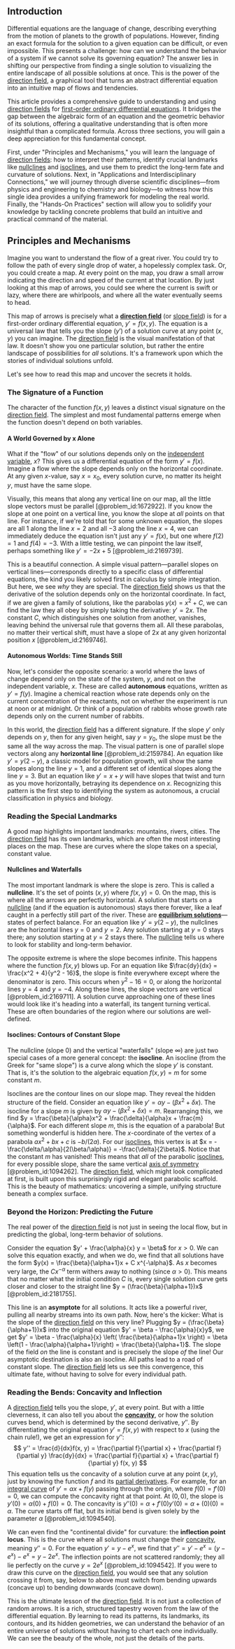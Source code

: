 ## Introduction
Differential equations are the language of change, describing everything from the motion of planets to the growth of populations. However, finding an exact formula for the solution to a given equation can be difficult, or even impossible. This presents a challenge: how can we understand the behavior of a system if we cannot solve its governing equation? The answer lies in shifting our perspective from finding a single solution to visualizing the entire landscape of all possible solutions at once. This is the power of the [direction field](@article_id:171329), a graphical tool that turns an abstract differential equation into an intuitive map of flows and tendencies.

This article provides a comprehensive guide to understanding and using [direction fields](@article_id:165310) for [first-order ordinary differential equations](@article_id:263747). It bridges the gap between the algebraic form of an equation and the geometric behavior of its solutions, offering a qualitative understanding that is often more insightful than a complicated formula. Across three sections, you will gain a deep appreciation for this fundamental concept.

First, under "Principles and Mechanisms," you will learn the language of [direction fields](@article_id:165310): how to interpret their patterns, identify crucial landmarks like [nullclines](@article_id:261016) and [isoclines](@article_id:175837), and use them to predict the long-term fate and curvature of solutions. Next, in "Applications and Interdisciplinary Connections," we will journey through diverse scientific disciplines—from physics and engineering to chemistry and biology—to witness how this single idea provides a unifying framework for modeling the real world. Finally, the "Hands-On Practices" section will allow you to solidify your knowledge by tackling concrete problems that build an intuitive and practical command of the material.

## Principles and Mechanisms

Imagine you want to understand the flow of a great river. You could try to follow the path of every single drop of water, a hopelessly complex task. Or, you could create a map. At every point on the map, you draw a small arrow indicating the direction and speed of the current at that location. By just looking at this map of arrows, you could see where the current is swift or lazy, where there are whirlpools, and where all the water eventually seems to head.

This map of arrows is precisely what a **[direction field](@article_id:171329)** (or [slope field](@article_id:172907)) is for a first-order ordinary differential equation, $y' = f(x, y)$. The equation is a universal law that tells you the slope ($y'$) of a solution curve at any point $(x, y)$ you can imagine. The [direction field](@article_id:171329) is the visual manifestation of that law. It doesn't show you one particular solution, but rather the entire landscape of possibilities for *all* solutions. It's a framework upon which the stories of individual solutions unfold.

Let's see how to read this map and uncover the secrets it holds.

### The Signature of a Function

The character of the function $f(x, y)$ leaves a distinct visual signature on the [direction field](@article_id:171329). The simplest and most fundamental patterns emerge when the function doesn't depend on both variables.

#### A World Governed by x Alone

What if the "flow" of our solutions depends only on the [independent variable](@article_id:146312), $x$? This gives us a differential equation of the form $y' = f(x)$. Imagine a flow where the slope depends only on the horizontal coordinate. At any given $x$-value, say $x=x_0$, every solution curve, no matter its height $y$, must have the same slope.

Visually, this means that along any vertical line on our map, all the little slope vectors must be parallel [@problem_id:1672922]. If you know the slope at one point on a vertical line, you know the slope at *all* points on that line. For instance, if we're told that for some unknown equation, the slopes are all $1$ along the line $x=2$ and all $-3$ along the line $x=4$, we can immediately deduce the equation isn't just any $y' = f(x)$, but one where $f(2)=1$ and $f(4)=-3$. With a little testing, we can pinpoint the law itself, perhaps something like $y' = -2x + 5$ [@problem_id:2169739].

This is a beautiful connection. A simple visual pattern—parallel slopes on vertical lines—corresponds directly to a specific class of differential equations, the kind you likely solved first in calculus by simple integration. But here, we see *why* they are special. The [direction field](@article_id:171329) shows us that the derivative of the solution depends only on the horizontal coordinate. In fact, if we are given a family of solutions, like the parabolas $y(x) = x^2 + C$, we can find the law they all obey by simply taking the derivative: $y' = 2x$. The constant $C$, which distinguishes one solution from another, vanishes, leaving behind the universal rule that governs them all. All these parabolas, no matter their vertical shift, must have a slope of $2x$ at any given horizontal position $x$ [@problem_id:2169746].

#### Autonomous Worlds: Time Stands Still

Now, let's consider the opposite scenario: a world where the laws of change depend only on the state of the system, $y$, and not on the independent variable, $x$. These are called **autonomous** equations, written as $y' = f(y)$. Imagine a chemical reaction whose rate depends only on the current concentration of the reactants, not on whether the experiment is run at noon or at midnight. Or think of a population of rabbits whose growth rate depends only on the current number of rabbits.

In this world, the [direction field](@article_id:171329) has a different signature. If the slope $y'$ only depends on $y$, then for any given height, say $y=y_0$, the slope must be the same all the way across the map. The visual pattern is one of parallel slope vectors along any **horizontal line** [@problem_id:2159784]. An equation like $y' = y(2-y)$, a classic model for population growth, will show the same slopes along the line $y=1$, and a different set of identical slopes along the line $y=3$. But an equation like $y' = x + y$ will have slopes that twist and turn as you move horizontally, betraying its dependence on $x$. Recognizing this pattern is the first step to identifying the system as autonomous, a crucial classification in physics and biology.

### Reading the Special Landmarks

A good map highlights important landmarks: mountains, rivers, cities. The [direction field](@article_id:171329) has its own landmarks, which are often the most interesting places on the map. These are curves where the slope takes on a special, constant value.

#### Nullclines and Waterfalls

The most important landmark is where the slope is zero. This is called a **nullcline**. It's the set of points $(x, y)$ where $f(x, y) = 0$. On the map, this is where all the arrows are perfectly horizontal. A solution that starts on a [nullcline](@article_id:167735) (and if the equation is autonomous) stays there forever, like a leaf caught in a perfectly still part of the river. These are **[equilibrium solutions](@article_id:174157)**—states of perfect balance. For an equation like $y' = y(2 - y)$, the nullclines are the horizontal lines $y=0$ and $y=2$. Any solution starting at $y=0$ stays there; any solution starting at $y=2$ stays there. The [nullcline](@article_id:167735) tells us where to look for stability and long-term behavior.

The opposite extreme is where the slope becomes infinite. This happens where the function $f(x, y)$ blows up. For an equation like $\frac{dy}{dx} = \frac{x^2 + 4}{y^2 - 16}$, the slope is finite everywhere except where the denominator is zero. This occurs when $y^2 - 16 = 0$, or along the horizontal lines $y=4$ and $y=-4$. Along these lines, the slope vectors are vertical [@problem_id:2169711]. A solution curve approaching one of these lines would look like it's heading into a waterfall, its tangent turning vertical. These are often boundaries of the region where our solutions are well-defined.

#### Isoclines: Contours of Constant Slope

The nullcline (slope 0) and the vertical "waterfalls" (slope $\infty$) are just two special cases of a more general concept: the **isocline**. An isocline (from the Greek for "same slope") is a curve along which the slope $y'$ is constant. That is, it's the solution to the algebraic equation $f(x, y) = m$ for some constant $m$.

Isoclines are the contour lines on our slope map. They reveal the hidden structure of the field. Consider an equation like $y' = \alpha y - (\beta x^2 + \delta x)$. The isocline for a slope $m$ is given by $\alpha y - (\beta x^2 + \delta x) = m$. Rearranging this, we find $y = \frac{\beta}{\alpha}x^2 + \frac{\delta}{\alpha}x + \frac{m}{\alpha}$. For each different slope $m$, this is the equation of a parabola! But something wonderful is hidden here. The $x$-coordinate of the vertex of a parabola $ax^2 + bx + c$ is $-b/(2a)$. For our [isoclines](@article_id:175837), this vertex is at $x = -\frac{\delta/\alpha}{2(\beta/\alpha)} = -\frac{\delta}{2\beta}$. Notice that the constant $m$ has vanished! This means that *all* of the parabolic [isoclines](@article_id:175837), for every possible slope, share the same vertical [axis of symmetry](@article_id:176805) [@problem_id:1094262]. The [direction field](@article_id:171329), which might look complicated at first, is built upon this surprisingly rigid and elegant parabolic scaffold. This is the beauty of mathematics: uncovering a simple, unifying structure beneath a complex surface.

### Beyond the Horizon: Predicting the Future

The real power of the [direction field](@article_id:171329) is not just in seeing the local flow, but in predicting the global, long-term behavior of solutions.

Consider the equation $y' + \frac{\alpha}{x} y = \beta$ for $x > 0$. We can solve this equation exactly, and when we do, we find that all solutions have the form $y(x) = \frac{\beta}{\alpha+1}x + C x^{-\alpha}$. As $x$ becomes very large, the $C x^{-\alpha}$ term withers away to nothing (since $\alpha > 0$). This means that no matter what the initial condition $C$ is, every single solution curve gets closer and closer to the straight line $y = (\frac{\beta}{\alpha+1})x$ [@problem_id:2181755].

This line is an **asymptote** for all solutions. It acts like a powerful river, pulling all nearby streams into its own path. Now, here's the kicker: What is the slope of the [direction field](@article_id:171329) *on* this very line? Plugging $y = (\frac{\beta}{\alpha+1})x$ into the original equation $y' = \beta - \frac{\alpha}{x}y$, we get $y' = \beta - \frac{\alpha}{x} \left( \frac{\beta}{\alpha+1}x \right) = \beta \left(1 - \frac{\alpha}{\alpha+1}\right) = \frac{\beta}{\alpha+1}$. The slope of the field *on* the line is constant and is precisely the slope *of* the line! Our asymptotic destination is also an isocline. All paths lead to a road of constant slope. The [direction field](@article_id:171329) lets us see this convergence, this ultimate fate, without having to solve for every individual path.

### Reading the Bends: Concavity and Inflection

A [direction field](@article_id:171329) tells you the slope, $y'$, at every point. But with a little cleverness, it can also tell you about the **[concavity](@article_id:139349)**, or how the solution curves bend, which is determined by the second derivative, $y''$. By differentiating the original equation $y' = f(x, y)$ with respect to $x$ (using the chain rule!), we get an expression for $y''$:
$$ y'' = \frac{d}{dx}f(x, y) = \frac{\partial f}{\partial x} + \frac{\partial f}{\partial y} \frac{dy}{dx} = \frac{\partial f}{\partial x} + \frac{\partial f}{\partial y} f(x, y) $$
This equation tells us the concavity of a solution curve at any point $(x, y)$, just by knowing the function $f$ and its [partial derivatives](@article_id:145786). For example, for an [integral curve](@article_id:275757) of $y' = \alpha x + f(y)$ passing through the origin, where $f(0)=f'(0)=0$, we can compute the concavity right at that point. At $(0,0)$, the slope is $y'(0) = \alpha(0)+f(0)=0$. The concavity is $y''(0)=\alpha+f'(0)y'(0) = \alpha+(0)(0)=\alpha$. The curve starts off flat, but its initial bend is given solely by the parameter $\alpha$ [@problem_id:1094540].

We can even find the "continental divide" for curvature: the **inflection point locus**. This is the curve where all solutions must change their [concavity](@article_id:139349), meaning $y''=0$. For the equation $y' = y - e^x$, we find that $y'' = y' - e^x = (y - e^x) - e^x = y - 2e^x$. The inflection points are not scattered randomly; they all lie perfectly on the curve $y = 2e^x$ [@problem_id:1094542]. If you were to draw this curve on the [direction field](@article_id:171329), you would see that any solution crossing it from, say, below to above must switch from bending upwards (concave up) to bending downwards (concave down).

This is the ultimate lesson of the [direction field](@article_id:171329). It is not just a collection of random arrows. It is a rich, structured tapestry woven from the law of the differential equation. By learning to read its patterns, its landmarks, its contours, and its hidden geometries, we can understand the behavior of an entire universe of solutions without having to chart each one individually. We can see the beauty of the whole, not just the details of the parts.